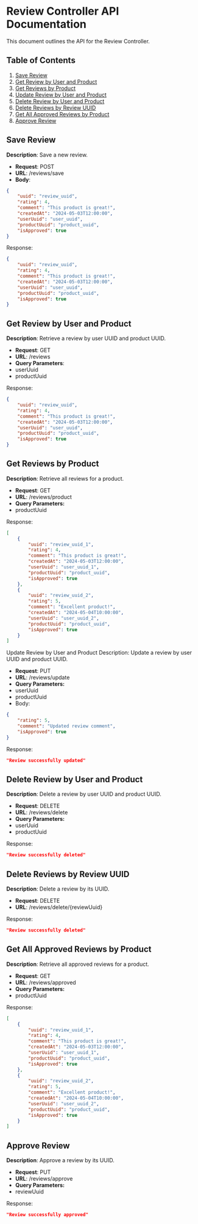 # Review Controller API Documentation

This document outlines the API for the Review Controller.

## Table of Contents

1. [Save Review](#save-review)
2. [Get Review by User and Product](#get-review-by-user-and-product)
3. [Get Reviews by Product](#get-reviews-by-product)
4. [Update Review by User and Product](#update-review-by-user-and-product)
5. [Delete Review by User and Product](#delete-review-by-user-and-product)
6. [Delete Reviews by Review UUID](#delete-reviews-by-review-uuid)
7. [Get All Approved Reviews by Product](#get-all-approved-reviews-by-product)
8. [Approve Review](#approve-review)

## Save Review

**Description**: Save a new review.

- **Request**: POST
- **URL**: /reviews/save
- **Body**:
```json
{
    "uuid": "review_uuid",
    "rating": 4,
    "comment": "This product is great!",
    "createdAt": "2024-05-03T12:00:00",
    "userUuid": "user_uuid",
    "productUuid": "product_uuid",
    "isApproved": true
}
```
Response:
```json
{
    "uuid": "review_uuid",
    "rating": 4,
    "comment": "This product is great!",
    "createdAt": "2024-05-03T12:00:00",
    "userUuid": "user_uuid",
    "productUuid": "product_uuid",
    "isApproved": true
}
```
## Get Review by User and Product
**Description**: Retrieve a review by user UUID and product UUID.

* **Request**: GET
* **URL**: /reviews
* **Query Parameters**:
* userUuid
* productUuid

Response:
```json
{
    "uuid": "review_uuid",
    "rating": 4,
    "comment": "This product is great!",
    "createdAt": "2024-05-03T12:00:00",
    "userUuid": "user_uuid",
    "productUuid": "product_uuid",
    "isApproved": true
}
```
## Get Reviews by Product
**Description**: Retrieve all reviews for a product.

* **Request**: GET
* **URL**: /reviews/product
* **Query Parameters:**
* productUuid

Response:
```json
[
    {
        "uuid": "review_uuid_1",
        "rating": 4,
        "comment": "This product is great!",
        "createdAt": "2024-05-03T12:00:00",
        "userUuid": "user_uuid_1",
        "productUuid": "product_uuid",
        "isApproved": true
    },
    {
        "uuid": "review_uuid_2",
        "rating": 5,
        "comment": "Excellent product!",
        "createdAt": "2024-05-04T10:00:00",
        "userUuid": "user_uuid_2",
        "productUuid": "product_uuid",
        "isApproved": true
    }
]
```
Update Review by User and Product
Description: Update a review by user UUID and product UUID.

* **Request**: PUT
* **URL**: /reviews/update
* **Query Parameters:**
* userUuid
* productUuid
* Body:
```json
{
    "rating": 5,
    "comment": "Updated review comment",
    "isApproved": true
}
```
Response:
```json
"Review successfully updated"
```

## Delete Review by User and Product
**Description**: Delete a review by user UUID and product UUID.

* **Request**: DELETE
* **URL**: /reviews/delete
* **Query Parameters:**
* userUuid
* productUuid

Response:
```json
"Review successfully deleted"
```
## Delete Reviews by Review UUID
**Description**: Delete a review by its UUID.

* **Request**: DELETE
* **URL**: /reviews/delete/{reviewUuid}

Response:
```json
"Review successfully deleted"
```
## Get All Approved Reviews by Product
**Description**: Retrieve all approved reviews for a product.

* **Request**: GET
* **URL**: /reviews/approved
* **Query Parameters:**
* productUuid

Response:
````json
[
    {
        "uuid": "review_uuid_1",
        "rating": 4,
        "comment": "This product is great!",
        "createdAt": "2024-05-03T12:00:00",
        "userUuid": "user_uuid_1",
        "productUuid": "product_uuid",
        "isApproved": true
    },
    {
        "uuid": "review_uuid_2",
        "rating": 5,
        "comment": "Excellent product!",
        "createdAt": "2024-05-04T10:00:00",
        "userUuid": "user_uuid_2",
        "productUuid": "product_uuid",
        "isApproved": true
    }
]
````
## Approve Review
**Description**: Approve a review by its UUID.

* **Request**: PUT
* **URL**: /reviews/approve
* **Query Parameters:**
* reviewUuid

Response:
```json
"Review successfully approved"
```